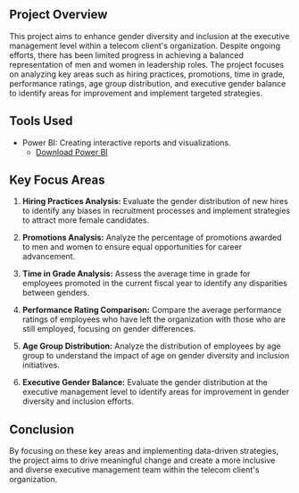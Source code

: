 
## Project Overview

This project aims to enhance gender diversity and inclusion at the executive management level within a telecom client's organization. Despite ongoing efforts, there has been limited progress in achieving a balanced representation of men and women in leadership roles. The project focuses on analyzing key areas such as hiring practices, promotions, time in grade, performance ratings, age group distribution, and executive gender balance to identify areas for improvement and implement targeted strategies.


## Tools Used

- Power BI: Creating interactive reports and visualizations.
  - [Download Power BI](https://powerbi.microsoft.com/)
  

## Key Focus Areas

1. **Hiring Practices Analysis:** Evaluate the gender distribution of new hires to identify any biases in recruitment processes and implement strategies to attract more female candidates.

2. **Promotions Analysis:** Analyze the percentage of promotions awarded to men and women to ensure equal opportunities for career advancement.

3. **Time in Grade Analysis:** Assess the average time in grade for employees promoted in the current fiscal year to identify any disparities between genders.

4. **Performance Rating Comparison:** Compare the average performance ratings of employees who have left the organization with those who are still employed, focusing on gender differences.

5. **Age Group Distribution:** Analyze the distribution of employees by age group to understand the impact of age on gender diversity and inclusion initiatives.

6. **Executive Gender Balance:** Evaluate the gender distribution at the executive management level to identify areas for improvement in gender diversity and inclusion efforts.



## Conclusion

By focusing on these key areas and implementing data-driven strategies, the project aims to drive meaningful change and create a more inclusive and diverse executive management team within the telecom client's organization.

